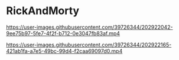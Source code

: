 # RickAndMorty

https://user-images.githubusercontent.com/39726344/202922042-9ee75b97-5fe7-4f2f-b712-0e3047fb83af.mp4



https://user-images.githubusercontent.com/39726344/202922165-421ab1fa-a7e5-49bc-99d4-f2caa69097d0.mp4

